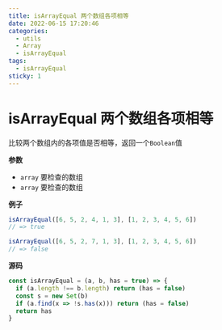 ```yaml
---
title: isArrayEqual 两个数组各项相等
date: 2022-06-15 17:20:46
categories: 
  - utils
  - Array
  - isArrayEqual
tags: 
  - isArrayEqual
sticky: 1
---
```

# isArrayEqual 两个数组各项相等

比较两个数组内的各项值是否相等，返回一个`Boolean`值

**参数**

- `array` 要检查的数组
- `array` 要检查的数组

**例子**

```js
isArrayEqual([6, 5, 2, 4, 1, 3], [1, 2, 3, 4, 5, 6])
// => true

isArrayEqual([6, 5, 2, 7, 1, 3], [1, 2, 3, 4, 5, 6])
// => false
```

**源码**

```js
const isArrayEqual = (a, b, has = true) => {
  if (a.length !== b.length) return (has = false)
  const s = new Set(b)
  if (a.find(x => !s.has(x))) return (has = false)
  return has
}
```
